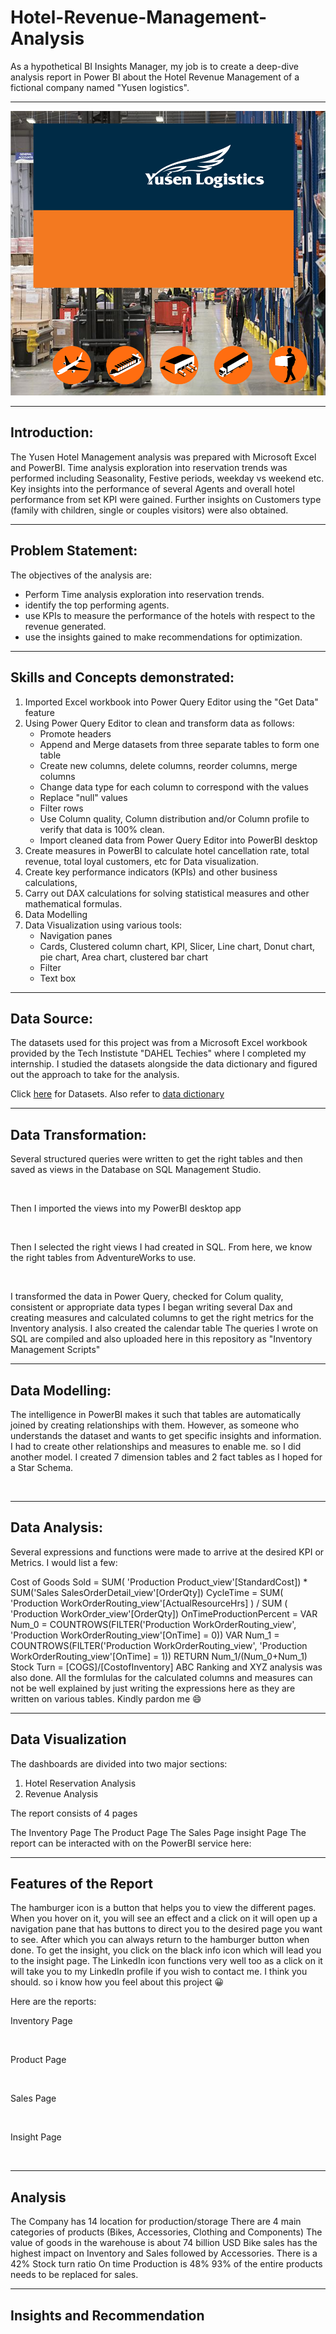 # Hotel-Revenue-Management-Analysis
As a hypothetical BI Insights Manager,  my job is to create a deep-dive analysis report in Power BI about the Hotel Revenue Management of a fictional company named "Yusen logistics".

---

![](Yusen_Logistics.png)

---
## Introduction:

The Yusen Hotel Management analysis was prepared with Microsoft Excel and PowerBI. Time analysis exploration into reservation trends was performed including Seasonality, Festive periods, weekday vs weekend etc. Key insights into the performance of several Agents and overall hotel performance from set KPI were gained. Further insights on Customers type (family with children, single or couples visitors) were also obtained.

---
## Problem Statement:

The objectives of the analysis are:
- Perform Time analysis exploration into reservation trends.
- identify the top performing agents.
- use KPIs to measure the performance of the hotels with respect to the revenue generated.
- use the insights gained to make recommendations for optimization.

---
## Skills and Concepts demonstrated:

1. Imported Excel workbook into Power Query Editor using the "Get Data" feature
2. Using Power Query Editor to clean and transform data as follows:
   - Promote headers
   - Append and Merge datasets from three separate tables to form one table
   - Create new columns, delete columns, reorder columns, merge columns
   - Change data type for each column to correspond with the values
   - Replace "null" values
   - Filter rows
   - Use Column quality, Column distribution and/or Column profile to verify that data is 100% clean.
   - Import cleaned data from Power Query Editor into PowerBI desktop
3. Create measures in PowerBI to calculate hotel cancellation rate, total revenue, total loyal customers, etc for Data visualization.
4. Create key performance indicators (KPIs) and other business calculations,
5. Carry out DAX calculations for solving statistical measures and other mathematical formulas.
6. Data Modelling
7. Data Visualization using various tools:
   - Navigation panes
   - Cards, Clustered column chart, KPI, Slicer, Line chart, Donut chart, pie chart, Area chart, clustered bar chart
   - Filter
   - Text box
   
---
## Data Source:

The datasets used for this project was from a Microsoft Excel workbook provided by the Tech Instistute "DAHEL Techies" where I completed my internship. I studied the datasets alongside the data dictionary and figured out the approach to take for the analysis. 

Click [here](Dataset.xlsx) for Datasets. Also refer to [data dictionary](Dataset_dictionary.xlsx)

---
## Data Transformation:

Several structured queries were written to get the right tables and then saved as views in the Database on SQL Management Studio.

![]()

Then I imported the views into my PowerBI desktop app

![]()

Then I selected the right views I had created in SQL. From here, we know the right tables from AdventureWorks to use.

![]()

I transformed the data in Power Query, checked for Colum quality, consistent or appropriate data types
I began writing several Dax and creating measures and calculated columns to get the right metrics for the Inventory analysis.
I also created the calendar table
The queries I wrote on SQL are compiled and also uploaded here in this repository as "Inventory Management Scripts"

---
## Data Modelling:

The intelligence in PowerBI makes it such that tables are automatically joined by creating relationships with them. However, as someone who understands the dataset and wants to get specific insights and information. I had to create other relationships and measures to enable me. so I did another model. I created 7 dimension tables and 2 fact tables as I hoped for a Star Schema.

![]()

---
## Data Analysis:

Several expressions and functions were made to arrive at the desired KPI or Metrics. I would list a few:

Cost of Goods Sold = SUM( 'Production Product_view'[StandardCost]) * SUM('Sales SalesOrderDetail_view'[OrderQty])
CycleTime = SUM( 'Production WorkOrderRouting_view'[ActualResourceHrs] ) / SUM ( 'Production WorkOrder_view'[OrderQty])
OnTimeProductionPercent = VAR Num_0 = COUNTROWS(FILTER('Production WorkOrderRouting_view', 'Production WorkOrderRouting_view'[OnTime] = 0)) VAR Num_1 = COUNTROWS(FILTER('Production WorkOrderRouting_view', 'Production WorkOrderRouting_view'[OnTime] = 1)) RETURN Num_1/(Num_0+Num_1)
Stock Turn = [COGS]/[CostofInventory]
ABC Ranking and XYZ analysis was also done.
All the formlulas for the calculated columns and measures can not be well explained by just writing the expressions here as they are written on various tables. Kindly pardon me 😄

---
## Data Visualization

The dashboards are divided into two major sections:
1.	Hotel Reservation Analysis
2.	Revenue Analysis

The report consists of 4 pages

The Inventory Page
The Product Page
The Sales Page
insight Page
The report can be interacted with on the PowerBI service here:

---
## Features of the Report
The hamburger icon is a button that helps you to view the different pages. When you hover on it, you will see an effect and a click on it will open up a navigation pane that has buttons to direct you to the desired page you want to see. After which you can always return to the hamburger button when done. To get the insight, you click on the black info icon which will lead you to the insight page. The LinkedIn icon functions very well too as a click on it will take you to my LinkedIn profile if you wish to contact me. I think you should. so i know how you feel about this project 😀

Here are the reports:

Inventory Page

![]()

Product Page

![]()

Sales Page

![]()

Insight Page

![]()

---
## Analysis

The Company has 14 location for production/storage
There are 4 main categories of products (Bikes, Accessories, Clothing and Components)
The value of goods in the warehouse is about 74 billion USD
Bike sales has the highest impact on Inventory and Sales followed by Accessories.
There is a 42% Stock turn ratio
On time Production is 48%
93% of the entire products needs to be replaced for sales.

---
## Insights and Recommendation





